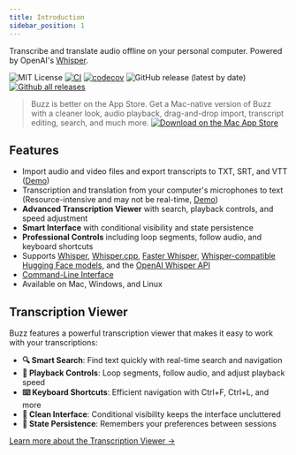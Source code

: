```yaml
---
title: Introduction
sidebar_position: 1
---
```


Transcribe and translate audio offline on your personal computer. Powered by
OpenAI's [Whisper](https://github.com/openai/whisper).

![MIT License](https://img.shields.io/badge/license-MIT-green)
[![CI](https://github.com/chidiwilliams/buzz/actions/workflows/ci.yml/badge.svg)](https://github.com/chidiwilliams/buzz/actions/workflows/ci.yml)
[![codecov](https://codecov.io/github/chidiwilliams/buzz/branch/main/graph/badge.svg?token=YJSB8S2VEP)](https://codecov.io/github/chidiwilliams/buzz)
![GitHub release (latest by date)](https://img.shields.io/github/v/release/chidiwilliams/buzz)
[![Github all releases](https://img.shields.io/github/downloads/chidiwilliams/buzz/total.svg)](https://GitHub.com/chidiwilliams/buzz/releases/)

> Buzz is better on the App Store. Get a Mac-native version of Buzz with a cleaner look, audio playback, drag-and-drop import, transcript editing, search, and much more.
> <a href="https://apps.apple.com/us/app/buzz-captions/id6446018936?mt=12&amp;itsct=apps_box_badge&amp;itscg=30200"><img src="https://tools.applemediaservices.com/api/badges/download-on-the-mac-app-store/black/en-us?size=250x83&amp;releaseDate=1679529600" alt="Download on the Mac App Store" /></a>

## Features

- Import audio and video files and export transcripts to TXT, SRT, and
  VTT ([Demo](https://www.loom.com/share/cf263b099ac3481082bb56d19b7c87fe))
- Transcription and translation from your computer's microphones to text (Resource-intensive and may not be
  real-time, [Demo](https://www.loom.com/share/564b753eb4d44b55b985b8abd26b55f7))
- **Advanced Transcription Viewer** with search, playback controls, and speed adjustment
- **Smart Interface** with conditional visibility and state persistence
- **Professional Controls** including loop segments, follow audio, and keyboard shortcuts
- Supports [Whisper](https://github.com/openai/whisper#available-models-and-languages),
  [Whisper.cpp](https://github.com/ggerganov/whisper.cpp), [Faster Whisper](https://github.com/guillaumekln/faster-whisper),
  [Whisper-compatible Hugging Face models](https://huggingface.co/models?other=whisper), and
  the [OpenAI Whisper API](https://platform.openai.com/docs/api-reference/introduction)
- [Command-Line Interface](#command-line-interface)
- Available on Mac, Windows, and Linux

## Transcription Viewer

Buzz features a powerful transcription viewer that makes it easy to work with your transcriptions:

- **🔍 Smart Search**: Find text quickly with real-time search and navigation
- **🎵 Playback Controls**: Loop segments, follow audio, and adjust playback speed
- **⌨️ Keyboard Shortcuts**: Efficient navigation with Ctrl+F, Ctrl+L, and more
- **🎨 Clean Interface**: Conditional visibility keeps the interface uncluttered
- **💾 State Persistence**: Remembers your preferences between sessions

[Learn more about the Transcription Viewer →](https://chidiwilliams.github.io/buzz/docs/usage/transcription_viewer)

